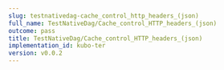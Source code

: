 ```yaml
---
slug: testnativedag-cache_control_http_headers_(json)
full_name: TestNativeDag/Cache_control_HTTP_headers_(json)
outcome: pass
title: TestNativeDag/Cache_control_HTTP_headers_(json)
implementation_id: kubo-ter
version: v0.0.2
---
```


